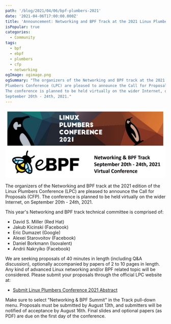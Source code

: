 ```yaml
---
path: '/blog/2021/04/06/bpf-plumbers-2021'
date: '2021-04-06T17:00:00.000Z'
title: 'Announcement: Networking and BPF Track at the 2021 Linux Plumbers Conference (LPC)'
isPopular: true
categories:
  - Community
tags:
  - bpf
  - ebpf
  - plumbers
  - cfp
  - networking
ogImage: ogimage.png
ogSummary: "The organizers of the Networking and BPF track at the 2021 edition of the Linux
Plumbers Conference (LPC) are pleased to announce the Call for Proposals (CFP).
The conference is planned to be held virtually on the wider Internet, on
September 20th - 24th, 2021."
---
```


![](cover.png)

The organizers of the Networking and BPF track at the 2021 edition of the Linux
Plumbers Conference (LPC) are pleased to announce the Call for Proposals (CFP).
The conference is planned to be held virtually on the wider Internet, on
September 20th - 24th, 2021.

This year's Networking and BPF track technical committee is comprised of:

- David S. Miller (Red Hat)
- Jakub Kicinski (Facebook)
- Eric Dumazet (Google)
- Alexei Starovoitov (Facebook)
- Daniel Borkmann (Isovalent)
- Andrii Nakryiko (Facebook)

We are seeking proposals of 40 minutes in length (including Q&A discussion),
optionally accompanied by papers of 2 to 10 pages in length. Any kind of
advanced Linux networking and/or BPF related topic will be considered. Please
submit your proposals through the official LPC website at:

- [Submit Linux Plumbers Conference 2021 Abstract](https://linuxplumbersconf.org/event/11/abstracts/)

Make sure to select "Networking & BPF Summit" in the Track pull-down menu.
Proposals must be submitted by August 13th, and submitters will be notified of
acceptance by August 16th. Final slides and optional papers (as PDF) are due
on the first day of the conference.
